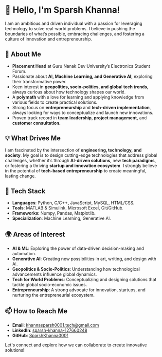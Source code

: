 # 👋 Hello, I'm Sparsh Khanna!

I am an ambitious and driven individual with a passion for leveraging technology to solve real-world problems. I believe in pushing the boundaries of what’s possible, embracing challenges, and fostering a culture of innovation and entrepreneurship.

## 🚀 About Me
- **Placement Head** at Guru Nanak Dev University’s Electronics Student Forum.
- Passionate about **AI, Machine Learning, and Generative AI**, exploring their transformative power.
- Keen interest in **geopolitics, socio-politics, and global tech trends**, always curious about how technology shapes our world.
- A **polymath** with a love for learning and applying knowledge from various fields to create practical solutions.
- Strong focus on **entrepreneurship** and **tech-driven implementation**, always looking for ways to conceptualize and launch new innovations.
- Proven track record in **team leadership, project management**, and **customer consultation**.

## 💡 What Drives Me
I am fascinated by the intersection of **engineering, technology, and society**. My goal is to design cutting-edge technologies that address global challenges, whether it’s through **AI-driven solutions**, new **tech paradigms**, or fostering a thriving **startup and innovation ecosystem**. I strongly believe in the potential of **tech-based entrepreneurship** to create meaningful, lasting change.

## 🔧 Tech Stack
- **Languages**: Python, C/C++, JavaScript, MySQL, HTML/CSS.
- **Tools**: MATLAB & Simulink, Microsoft Excel, Git/GitHub.
- **Frameworks**: Numpy, Pandas, Matplotlib.
- **Specialization**: Machine Learning, Generative AI.

## 🌍 Areas of Interest
- **AI & ML**: Exploring the power of data-driven decision-making and automation.
- **Generative AI**: Creating new possibilities in art, writing, and design with AI.
- **Geopolitics & Socio-Politics**: Understanding how technological advancements influence global dynamics.
- **Tech for World Problems**: Conceptualizing and designing solutions that tackle global socio-economic issues.
- **Entrepreneurship**: A strong advocate for innovation, startups, and nurturing the entrepreneurial ecosystem.

## 📫 How to Reach Me
- **Email**: [khannasparsh0001.tech@gmail.com](mailto:khannasparsh0001.tech@gmail.com)
- **LinkedIn**: [sparsh-khanna-127660248](https://www.linkedin.com/in/sparsh-khanna-127660248/)
- **GitHub**: [SparshKhanna0001](https://github.com/SparshKhanna0001)

Let's connect and explore how we can collaborate to create innovative solutions!


<!--
**SparshKhanna0001/SparshKhanna0001** is a ✨ _special_ ✨ repository because its `README.md` (this file) appears on your GitHub profile.

Here are some ideas to get you started:

- 🔭 I’m currently working on ...
- 🌱 I’m currently learning ...
- 👯 I’m looking to collaborate on ...
- 🤔 I’m looking for help with ...
- 💬 Ask me about ...
- 📫 How to reach me: ...
- 😄 Pronouns: ...
- ⚡ Fun fact: ...
-->
